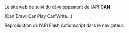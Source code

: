 Le site web de suivi du développement de l'API **CAN** 

(Can'Draw, Can'Play Can'Write...)

Reproduction de l'API Flash Actionscript dans le navigateur.
